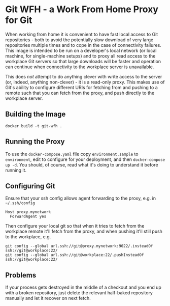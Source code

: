 # Git WFH - a Work From Home Proxy for Git

When working from home it is convenient to have fast local access
to Git repositories - both to avoid the potentially slow download
of very large repositories multiple times and to cope in the case
of connectivity failures. This image is intended to be run on a
developer's local network (or local machine, for single-machine
setups) and to proxy all read access to the workplace Git servers
so that large downloads will be faster and operation can continue
when connectivity to the workplace server is unavailable.

This does *not* attempt to do anything clever with write access
to the server (or, indeed, anything non-clever) - it is a
read-only proxy. This makes use of Git's ability to configure
different URIs for fetching from and pushing to a remote such that
you can fetch from the proxy, and push directly to the workplace
server.

## Building the Image
`docker build -t git-wfh .`
## Running the Proxy

To use the `docker-compose.yaml` file copy `environment.sample` to `environment`, edit to configure for your deployment, and then
`docker-compose up -d`. You should, of course, read what it's doing
to understand it before running it.

## Configuring Git

Ensure that your ssh config allows agent forwarding to the proxy, e.g. in `~/.ssh/config`
```
Host proxy.mynetwork
  ForwardAgent yes
```
Then configure your local git so that when it tries to fetch from the workplace
remote it'll fetch from the proxy, and when pushing it'll still push to the workplace, e.g.
```
git config --global url.ssh://git@proxy.mynetwork:9022/.insteadOf ssh://git@workplace:22/
git config --global url.ssh://git@workplace:22/.pushInsteadOf ssh://git@workplace:22/
```

## Problems

If your process gets destroyed in the middle of a checkout and you end up with a broken repository, just delete the relevant half-baked repository manually and let it recover on next fetch.
